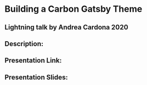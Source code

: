 # Building a Carbon Gatsby Theme
## Lightning talk by Andrea Cardona 2020

## Description:

## Presentation Link:

## Presentation Slides:  
